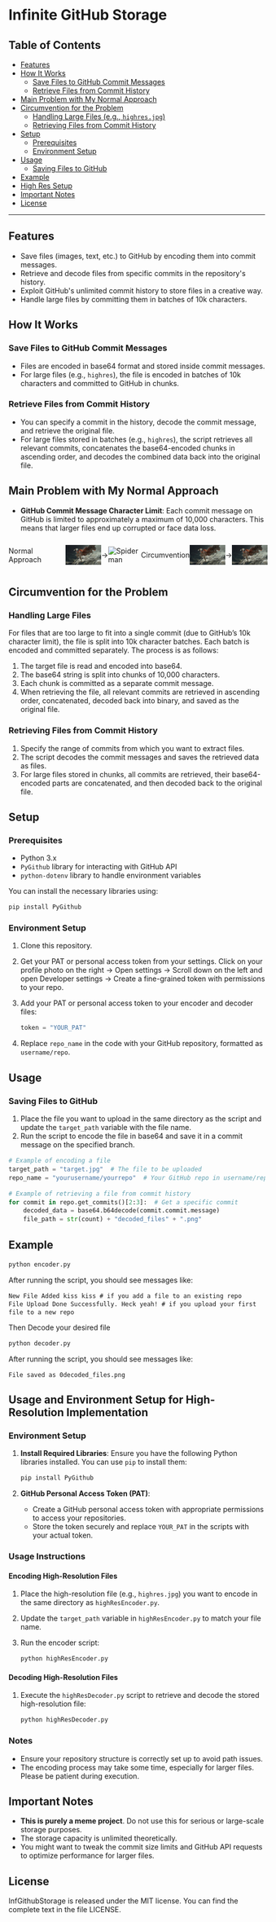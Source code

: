 # Infinite GitHub Storage

## Table of Contents
- [Features](#features)
- [How It Works](#how-it-works)
  - [Save Files to GitHub Commit Messages](#save-files-to-github-commit-messages)
  - [Retrieve Files from Commit History](#retrieve-files-from-commit-history)
- [Main Problem with My Normal Approach](#main-problem-with-my-normal-approach)
- [Circumvention for the Problem](#circumvention-for-the-problem)
  - [Handling Large Files (e.g., `highres.jpg`)](#handling-large-files)
  - [Retrieving Files from Commit History](#retrieving-files-from-commit-history)
- [Setup](#setup)
  - [Prerequisites](#prerequisites)
  - [Environment Setup](#environment-setup)
- [Usage](#usage)
  - [Saving Files to GitHub](#saving-files-to-github)
- [Example](#example)
- [High Res Setup](#Usage-and-Environment-Setup-for-High-Resolution-Implementation)
- [Important Notes](#important-notes)
- [License](#license)

---

## Features

- Save files (images, text, etc.) to GitHub by encoding them into commit messages.
- Retrieve and decode files from specific commits in the repository's history.
- Exploit GitHub's unlimited commit history to store files in a creative way.
- Handle large files by committing them in batches of 10k characters.

## How It Works

### Save Files to GitHub Commit Messages
- Files are encoded in base64 format and stored inside commit messages.
- For large files (e.g., `highres`), the file is encoded in batches of 10k characters and committed to GitHub in chunks.

### Retrieve Files from Commit History
- You can specify a commit in the history, decode the commit message, and retrieve the original file.
- For large files stored in batches (e.g., `highres`), the script retrieves all relevant commits, concatenates the base64-encoded chunks in ascending order, and decodes the combined data back into the original file.

## Main Problem with My Normal Approach
- **GitHub Commit Message Character Limit**: 
  Each commit message on GitHub is limited to approximately a maximum of 10,000 characters. This means that larger files end up corrupted or face data loss.
  
<div style="display: flex; align-items: center;">
  <p>
    Normal Approach
    <div style="display: flex; align-items: center;">
    <img src="https://github.com/bozoten/InfGithubStorage/blob/master/Target_Files/highres.jpg" width="70" alt="Spiderman"/>
    <span>-></span>
    <img src="https://github.com/bozoten/InfGithubStorage/blob/master/Decoded_Targets/highResAttempt1.jpg" width="70" alt="Spiderman"/>
    </div>
  </p>

  <p>
    Circumvention
    <div style="display: flex; align-items: center;">
    <img src="https://github.com/bozoten/InfGithubStorage/blob/master/Target_Files/highres.jpg" width="70" alt="Spiderman"/>
    <span>-></span>
    <img src="https://github.com/bozoten/InfGithubStorage/blob/master/Decoded_Targets/output_image.jpg" width="70" alt="Spiderman"/>
    </div>
  </p>
</div>
  

## Circumvention for the Problem

### Handling Large Files 
For files that are too large to fit into a single commit (due to GitHub’s 10k character limit), the file is split into 10k character batches. Each batch is encoded and committed separately. The process is as follows:

1. The target file is read and encoded into base64.
2. The base64 string is split into chunks of 10,000 characters.
3. Each chunk is committed as a separate commit message.
4. When retrieving the file, all relevant commits are retrieved in ascending order, concatenated, decoded back into binary, and saved as the original file.

### Retrieving Files from Commit History
1. Specify the range of commits from which you want to extract files.
2. The script decodes the commit messages and saves the retrieved data as files.
3. For large files stored in chunks, all commits are retrieved, their base64-encoded parts are concatenated, and then decoded back to the original file.

## Setup

### Prerequisites
- Python 3.x
- `PyGithub` library for interacting with GitHub API
- `python-dotenv` library to handle environment variables

You can install the necessary libraries using:

```bash
pip install PyGithub
```

### Environment Setup
1. Clone this repository.
2. Get your PAT or personal access token from your settings. Click on your profile photo on the right -> Open settings -> Scroll down on the left and open Developer settings -> Create a fine-grained token with permissions to your repo.
3. Add your PAT or personal access token to your encoder and decoder files:

   ```python
   token = "YOUR_PAT"
   ```

4. Replace `repo_name` in the code with your GitHub repository, formatted as `username/repo`.

## Usage

### Saving Files to GitHub
1. Place the file you want to upload in the same directory as the script and update the `target_path` variable with the file name.
2. Run the script to encode the file in base64 and save it in a commit message on the specified branch.

```python
# Example of encoding a file
target_path = "target.jpg"  # The file to be uploaded
repo_name = "yourusername/yourrepo"  # Your GitHub repo in username/repo format
```

```python
# Example of retrieving a file from commit history
for commit in repo.get_commits()[2:3]:  # Get a specific commit
    decoded_data = base64.b64decode(commit.commit.message)
    file_path = str(count) + "decoded_files" + ".png"
```

## Example

```bash
python encoder.py
```

After running the script, you should see messages like:

```
New File Added kiss kiss # if you add a file to an existing repo
File Upload Done Successfully. Heck yeah! # if you upload your first file to a new repo
```

Then Decode your desired file
```bash
python decoder.py
```

After running the script, you should see messages like:
```
File saved as 0decoded_files.png
```
## Usage and Environment Setup for High-Resolution Implementation

### Environment Setup

1. **Install Required Libraries**:
   Ensure you have the following Python libraries installed. You can use `pip` to install them:

   ```bash
   pip install PyGithub
   ```

2. **GitHub Personal Access Token (PAT)**:
   - Create a GitHub personal access token with appropriate permissions to access your repositories.
   - Store the token securely and replace `YOUR_PAT` in the scripts with your actual token.

### Usage Instructions

#### Encoding High-Resolution Files

1. Place the high-resolution file (e.g., `highres.jpg`) you want to encode in the same directory as `highResEncoder.py`.
2. Update the `target_path` variable in `highResEncoder.py` to match your file name.
3. Run the encoder script:

   ```bash
   python highResEncoder.py
   ```

#### Decoding High-Resolution Files

1. Execute the `highResDecoder.py` script to retrieve and decode the stored high-resolution file:

   ```bash
   python highResDecoder.py
   ```

### Notes

- Ensure your repository structure is correctly set up to avoid path issues.
- The encoding process may take some time, especially for larger files. Please be patient during execution.

## Important Notes
- **This is purely a meme project**. Do not use this for serious or large-scale storage purposes.
- The storage capacity is unlimited theoretically.
- You might want to tweak the commit size limits and GitHub API requests to optimize performance for larger files.

## License
InfGithubStorage is released under the MIT license. You can find the complete text in the file LICENSE.
